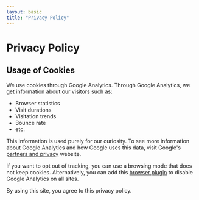 ```yaml
---
layout: basic
title: "Privacy Policy"
---
```

# Privacy Policy

## Usage of Cookies

We use cookies through Google Analytics. Through Google Analytics, we get information about our visitors
such as:

* Browser statistics
* Visit durations
* Visitation trends
* Bounce rate
* etc.

This information is used purely for our curiosity. To see more information about Google Analytics and how
Google uses this data, visit Google's [partners and privacy](https://www.google.com/policies/privacy/partners/)
website.

If you want to opt out of tracking, you can use a browsing mode that does not keep cookies. Alternatively, you can
add this [browser plugin](https://tools.google.com/dlpage/gaoptout) to disable Google Analytics on all sites.

By using this site, you agree to this privacy policy.